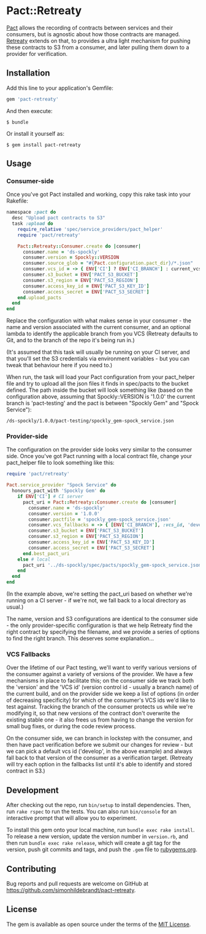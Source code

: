 # Pact::Retreaty

[Pact](http://github.com/pact/pact) allows the recording of contracts between services and their consumers, but is agnostic about how those contracts are managed. [Retreaty](http://github.com/simonhildebrandt/pact-retreaty) extends on that, to provides a ultra light mechanism for pushing these contracts to S3 from a consumer, and later pulling them down to a provider for verification.

## Installation

Add this line to your application's Gemfile:

```ruby
gem 'pact-retreaty'
```

And then execute:

    $ bundle

Or install it yourself as:

    $ gem install pact-retreaty

## Usage

### Consumer-side

Once you've got Pact installed and working, copy this rake task into your Rakefile:

```ruby
namespace :pact do
  desc "Upload pact contracts to S3"
  task :upload do
    require_relative 'spec/service_providers/pact_helper'
    require 'pact/retreaty'

    Pact::Retreaty::Consumer.create do |consumer|
      consumer.name = 'ds-spockly'
      consumer.version = Spockly::VERSION
      consumer.source_glob = "#{Pact.configuration.pact_dir}/*.json"
      consumer.vcs_id = -> { ENV['CI'] ? ENV['CI_BRANCH'] : current_vcs_id }
      consumer.s3_bucket = ENV['PACT_S3_BUCKET']
      consumer.s3_region = ENV['PACT_S3_REGION']
      consumer.access_key_id = ENV['PACT_S3_KEY_ID']
      consumer.access_secret = ENV['PACT_S3_SECRET']
    end.upload_pacts
  end
end
```

Replace the configuration with what makes sense in your consumer - the name and version associated with the current consumer, and an optional lambda to identify the applicable branch from you VCS (Retreaty defaults to Git, and to the branch of the repo it's being run in.)

(It's assumed that this task will usually be running on your CI server, and that you'll set the S3 credentials via environment variables - but you can tweak that behaviour here if you need to.)

When run, the task will load your Pact configuration from your pact_helper file and try to upload all the json files it finds in spec/pacts to the bucket defined. The path inside the bucket will look something like (based on the configuration above, assuming that Spockly::VERSION is '1.0.0' the current branch is 'pact-testing' and the pact is between "Spockly Gem" and "Spock Service"):

```
/ds-spockly/1.0.0/pact-testing/spockly_gem-spock_service.json
```

### Provider-side

The configuration on the provider side looks very similar to the consumer side. Once you've got Pact running with a local contract file, change your pact_helper file to look something like this:

```ruby
require 'pact/retreaty'

Pact.service_provider "Spock Service" do
  honours_pact_with 'Spockly Gem' do
    if ENV['CI'] # CI server
      pact_uri = Pact::Retreaty::Consumer.create do |consumer|
        consumer.name = 'ds-spockly'
        consumer.version = '1.0.0'
        consumer.pactfile = 'spockly_gem-spock_service.json'
        consumer.vcs_fallbacks = -> { [ENV['CI_BRANCH'], :vcs_id, 'develop'] }
        consumer.s3_bucket = ENV['PACT_S3_BUCKET']
        consumer.s3_region = ENV['PACT_S3_REGION']
        consumer.access_key_id = ENV['PACT_S3_KEY_ID']
        consumer.access_secret = ENV['PACT_S3_SECRET']
      end.best_pact_uri
    else # local
      pact_uri '../ds-spockly/spec/pacts/spockly_gem-spock_service.json'
    end
  end
end
```

(In the example above, we're setting the pact_uri based on whether we're running on a CI server - if we're not, we fall back to a local directory as usual.)

The name, version and S3 configurations are identical to the consumer side - the only provider-specific configuration is that we help Retreaty find the right contract by specifying the filename, and we provide a series of options to find the right branch. This deserves some explanation...

### VCS Fallbacks

Over the lifetime of our Pact testing, we'll want to verify various versions of the consumer against a variety of versions of the provider. We have a few mechanisms in place to facilitate this; on the consumer side we track both the 'version' and the 'VCS id' (version control id - usually a branch name) of the current build, and on the provider side we keep a list of options (in order of decreasing specificity) for which of the consumer's VCS ids we'd like to test against. Tracking the branch of the consumer protects us while we're modifying it, so that new versions of the contract don't overwrite the existing stable one - it also frees us from having to change the version for small bug fixes, or during the code review process.

On the consumer side, we can branch in lockstep with the consumer, and then have pact verification before we submit our changes for review - but we can pick a default vcs id ('develop', in the above example) and always fall back to that version of the consumer as a verification target. (Retreaty will try each option in the fallbacks list until it's able to identify and stored contract in S3.)

## Development

After checking out the repo, run `bin/setup` to install dependencies. Then, run `rake rspec` to run the tests. You can also run `bin/console` for an interactive prompt that will allow you to experiment.

To install this gem onto your local machine, run `bundle exec rake install`. To release a new version, update the version number in `version.rb`, and then run `bundle exec rake release`, which will create a git tag for the version, push git commits and tags, and push the `.gem` file to [rubygems.org](https://rubygems.org).

## Contributing

Bug reports and pull requests are welcome on GitHub at https://github.com/simonhildebrandt/pact-retreaty.


## License

The gem is available as open source under the terms of the [MIT License](http://opensource.org/licenses/MIT).
